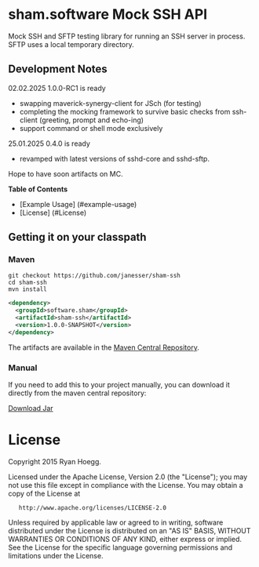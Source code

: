 

# sham.software Mock SSH API

Mock SSH and SFTP testing library for running an SSH server in process. SFTP uses a local temporary directory.

## Development Notes
02.02.2025 1.0.0-RC1 is ready
* swapping maverick-synergy-client for JSch (for testing)
* completing the mocking framework to survive basic checks from ssh-client
(greeting, prompt and echo-ing)
* support command or shell mode exclusively

25.01.2025 0.4.0 is ready
* revamped with latest versions of sshd-core and sshd-sftp.

Hope to have soon artifacts on MC.

**Table of Contents**

* [Example Usage] (#example-usage)
* [License] (#License)

## Getting it on your classpath

### Maven

```shell
git checkout https://github.com/janesser/sham-ssh
cd sham-ssh
mvn install
```

```xml
<dependency>
  <groupId>software.sham</groupId>
  <artifactId>sham-ssh</artifactId>
  <version>1.0.0-SNAPSHOT</version>
</dependency>
```

The artifacts are available in the [Maven Central Repository](http://search.maven.org/#search%7Cga%7C1%7Ca%3A%22sham-ssh%22).

### Manual

If you need to add this to your project manually, you can download it directly from the maven central repository:

[Download Jar](http://search.maven.org/remotecontent?filepath=software/sham/sham-ssh/0.1.0/sham-ssh-0.1.0.jar)

# License

   Copyright 2015 Ryan Hoegg.

   Licensed under the Apache License, Version 2.0 (the "License");
   you may not use this file except in compliance with the License.
   You may obtain a copy of the License at

       http://www.apache.org/licenses/LICENSE-2.0

   Unless required by applicable law or agreed to in writing, software
   distributed under the License is distributed on an "AS IS" BASIS,
   WITHOUT WARRANTIES OR CONDITIONS OF ANY KIND, either express or implied.
   See the License for the specific language governing permissions and
   limitations under the License.
